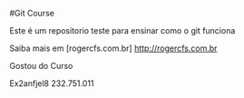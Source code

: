 #Git Course

Este é um repositorio teste para ensinar como o git funciona

Saiba mais em [rogercfs.com.br] http://rogercfs.com.br

Gostou do Curso



Ex2anfjel8
232.751.011

